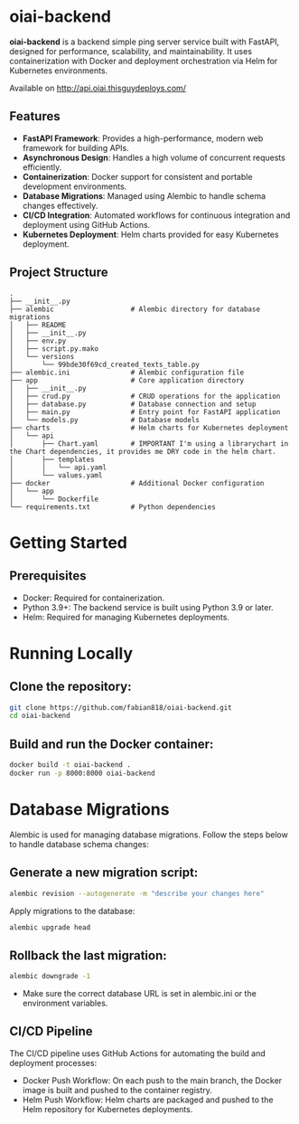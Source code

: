 # oiai-backend

**oiai-backend** is a backend simple ping server service built with FastAPI, designed for performance, scalability, and maintainability. It uses containerization with Docker and deployment orchestration via Helm for Kubernetes environments.


Available on http://api.oiai.thisguydeploys.com/

## Features

- **FastAPI Framework**: Provides a high-performance, modern web framework for building APIs.
- **Asynchronous Design**: Handles a high volume of concurrent requests efficiently.
- **Containerization**: Docker support for consistent and portable development environments.
- **Database Migrations**: Managed using Alembic to handle schema changes effectively.
- **CI/CD Integration**: Automated workflows for continuous integration and deployment using GitHub Actions.
- **Kubernetes Deployment**: Helm charts provided for easy Kubernetes deployment.

## Project Structure

```plaintext
.
├── __init__.py
├── alembic                   # Alembic directory for database migrations
│   ├── README
│   ├── __init__.py
│   ├── env.py
│   ├── script.py.mako
│   └── versions
│       └── 99bde30f69cd_created_texts_table.py
├── alembic.ini               # Alembic configuration file
├── app                       # Core application directory
│   ├── __init__.py
│   ├── crud.py               # CRUD operations for the application
│   ├── database.py           # Database connection and setup
│   ├── main.py               # Entry point for FastAPI application
│   └── models.py             # Database models
├── charts                    # Helm charts for Kubernetes deployment
│   └── api
│       ├── Chart.yaml        # IMPORTANT I'm using a librarychart in the Chart dependencies, it provides me DRY code in the helm chart.
│       ├── templates
│       │   └── api.yaml
│       └── values.yaml
├── docker                    # Additional Docker configuration
│   └── app
│       └── Dockerfile
└── requirements.txt          # Python dependencies

```
# Getting Started
## Prerequisites
- Docker: Required for containerization.
- Python 3.9+: The backend service is built using Python 3.9 or later.
- Helm: Required for managing Kubernetes deployments.

# Running Locally
## Clone the repository:

``` bash
git clone https://github.com/fabian818/oiai-backend.git
cd oiai-backend
``` 
## Build and run the Docker container:


``` bash
docker build -t oiai-backend .
docker run -p 8000:8000 oiai-backend
``` 

# Database Migrations
Alembic is used for managing database migrations. Follow the steps below to handle database schema changes:

## Generate a new migration script:

``` bash
alembic revision --autogenerate -m "describe your changes here"
``` 

Apply migrations to the database:

``` bash
alembic upgrade head
``` 

## Rollback the last migration:

``` bash
alembic downgrade -1
``` 
- Make sure the correct database URL is set in alembic.ini or the environment variables.

## CI/CD Pipeline

The CI/CD pipeline uses GitHub Actions for automating the build and deployment processes:

- Docker Push Workflow: On each push to the main branch, the Docker image is built and pushed to the container registry.
- Helm Push Workflow: Helm charts are packaged and pushed to the Helm repository for Kubernetes deployments.
